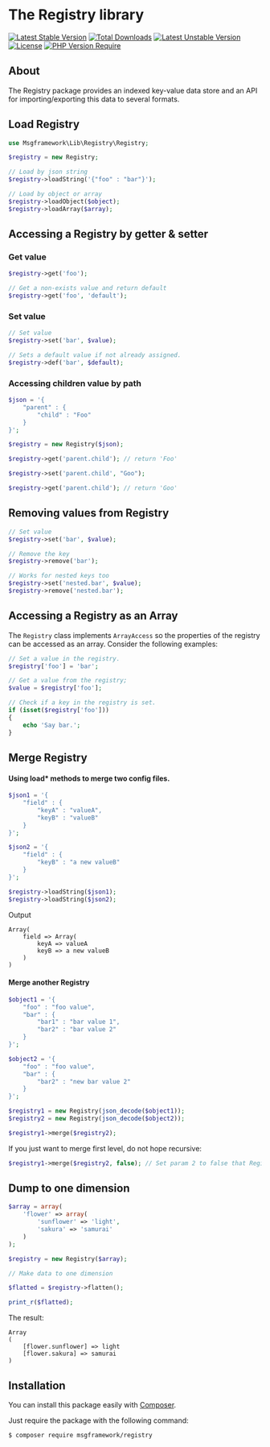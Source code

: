 # The Registry library

[![Latest Stable Version](http://poser.pugx.org/msgframework/registry/v)](https://packagist.org/packages/msgframework/registry)
[![Total Downloads](http://poser.pugx.org/msgframework/registry/downloads)](https://packagist.org/packages/msgframework/registry)
[![Latest Unstable Version](http://poser.pugx.org/msgframework/registry/v/unstable)](https://packagist.org/packages/msgframework/registry)
[![License](http://poser.pugx.org/msgframework/registry/license)](https://packagist.org/packages/msgframework/registry)
[![PHP Version Require](http://poser.pugx.org/msgframework/registry/require/php)](https://packagist.org/packages/msgframework/registry)

## About

The Registry package provides an indexed key-value data store and an API for importing/exporting this data to several formats.

## Load Registry

``` php
use Msgframework\Lib\Registry\Registry;

$registry = new Registry;

// Load by json string
$registry->loadString('{"foo" : "bar"}');

// Load by object or array
$registry->loadObject($object);
$registry->loadArray($array);
```

## Accessing a Registry by getter & setter

### Get value

``` php
$registry->get('foo');

// Get a non-exists value and return default
$registry->get('foo', 'default');
```

### Set value

``` php
// Set value
$registry->set('bar', $value);

// Sets a default value if not already assigned.
$registry->def('bar', $default);
```

### Accessing children value by path

``` php
$json = '{
	"parent" : {
		"child" : "Foo"
	}
}';

$registry = new Registry($json);

$registry->get('parent.child'); // return 'Foo'

$registry->set('parent.child', "Goo");

$registry->get('parent.child'); // return 'Goo'
```

## Removing values from Registry

``` php
// Set value
$registry->set('bar', $value);

// Remove the key
$registry->remove('bar');

// Works for nested keys too
$registry->set('nested.bar', $value);
$registry->remove('nested.bar');
```

## Accessing a Registry as an Array

The `Registry` class implements `ArrayAccess` so the properties of the registry can be accessed as an array. Consider the following examples:

``` php
// Set a value in the registry.
$registry['foo'] = 'bar';

// Get a value from the registry;
$value = $registry['foo'];

// Check if a key in the registry is set.
if (isset($registry['foo']))
{
	echo 'Say bar.';
}
```

## Merge Registry

#### Using load* methods to merge two config files.

``` php
$json1 = '{
    "field" : {
        "keyA" : "valueA",
        "keyB" : "valueB"
    }
}';

$json2 = '{
    "field" : {
        "keyB" : "a new valueB"
    }
}';

$registry->loadString($json1);
$registry->loadString($json2);
```

Output

```
Array(
    field => Array(
        keyA => valueA
        keyB => a new valueB
    )
)
```

#### Merge another Registry

``` php
$object1 = '{
	"foo" : "foo value",
	"bar" : {
		"bar1" : "bar value 1",
		"bar2" : "bar value 2"
	}
}';

$object2 = '{
	"foo" : "foo value",
	"bar" : {
		"bar2" : "new bar value 2"
	}
}';

$registry1 = new Registry(json_decode($object1));
$registry2 = new Registry(json_decode($object2));

$registry1->merge($registry2);
```

If you just want to merge first level, do not hope recursive:

``` php
$registry1->merge($registry2, false); // Set param 2 to false that Registry will only merge first level
```

## Dump to one dimension

``` php
$array = array(
    'flower' => array(
        'sunflower' => 'light',
        'sakura' => 'samurai'
    )
);

$registry = new Registry($array);

// Make data to one dimension

$flatted = $registry->flatten();

print_r($flatted);
```

The result:

```
Array
(
    [flower.sunflower] => light
    [flower.sakura] => samurai
)
```

## Installation

You can install this package easily with [Composer](https://getcomposer.org/).

Just require the package with the following command:

    $ composer require msgframework/registry
